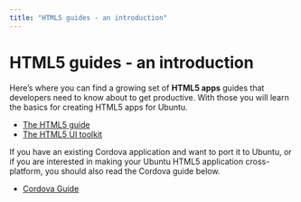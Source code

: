 ```yaml
---
title: "HTML5 guides - an introduction"
---
```


# HTML5 guides - an introduction

Here’s where you can find a growing set of **HTML5 apps** guides that
developers need to know about to get productive. With those you will learn the
basics for creating HTML5 apps for Ubuntu.

  * [The HTML5 guide](guides-html5-guide.html)
  * [The HTML5 UI toolkit](guides-introduction-to-the-html5-ui-toolkit.html)

If you have an existing Cordova application and want to port it to Ubuntu, or
if you are interested in making your Ubuntu HTML5 application cross-platform,
you should also read the Cordova guide below.

  * [Cordova Guide](guides-cordova-guide.md)
